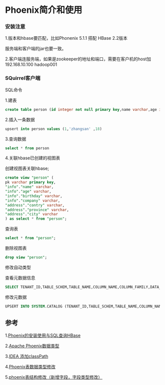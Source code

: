 # Phoenix简介和使用

### 安装注意

1.版本和hbase要匹配，比如Phonenix 5.1.1 搭配 HBase 2.2版本

服务端和客户端的jar也要一致。

2.客户端连服务端，如果是zookeeper的地址和端口，需要在客户机的host加192.168.10.100 hadoop001



### SQuirrel客户端

SQL命令

1.建表

```sql
create table person (id integer not null primary key,name varchar,age integer)
```



2.插入一条数据

```sql
upsert into person values (1,'zhangsan' ,18)
```



3.查询数据

```sql
select * from person
```



4.关联hbase已创建的视图表

创建视图表关联hbase;

```sql
create view "person" (
pk varchar primary key,
"info"."name" varchar,
"info"."age" varchar,
"info"."birthday" varchar,
"info"."company" varchar,
"address"."contry" varchar,
"address"."province" varchar,
"address"."city" varchar
) as select * from "person";
```



查询表

```sql
select * from "person";
```



删除视图表

```sql
drop view "person";
```



修改自动类型

查看元数据信息

```SQL
SELECT TENANT_ID,TABLE_SCHEM,TABLE_NAME,COLUMN_NAME,COLUMN_FAMILY,DATA_TYPE,COLUMN_SIZE,DECIMAL_DIGITS FROM SYSTEM.CATALOG WHERE TABLE_NAME= 'GB32960_TRACK';
```

修改元数据

```sql
UPSERT INTO SYSTEM.CATALOG (TENANT_ID,TABLE_SCHEM,TABLE_NAME,COLUMN_NAME,COLUMN_FAMILY,DATA_TYPE) VALUES ('','','GB32960_TRACK','CAR_STATUS','0',5);
```





## 参考

1.[Phoenix的安装使用与SQL查询HBase](https://www.cnblogs.com/frankdeng/p/9536450.html)

2.[Apache Phoenix数据类型](https://www.cnblogs.com/sh425/p/7274249.html)

3.[IDEA 添加classPath](https://blog.csdn.net/t95921/article/details/53585225)

4.[Phoenix表数据类型修改](https://blog.csdn.net/yuanhaiwn/article/details/82141923)

5.[phoenix表结构修改（新增字段，字段类型修改）](https://blog.csdn.net/lz6363/article/details/105499504)

